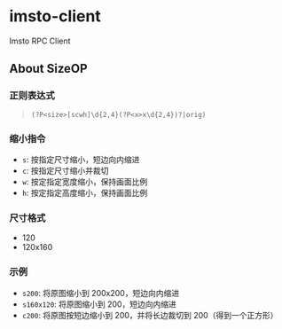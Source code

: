 # imsto-client
Imsto RPC Client


About SizeOP
---

### 正则表达式

> `(?P<size>[scwh]\d{2,4}(?P<x>x\d{2,4})?|orig)`

### 缩小指令
* `s`: 按指定尺寸缩小，短边向内缩进
* `c`: 按指定尺寸缩小并裁切
* `w`: 按定指定宽度缩小，保持画面比例
* `h`: 按定指定高度缩小，保持画面比例

### 尺寸格式

* 120
* 120x160


### 示例

* `s200`: 将原图缩小到 200x200，短边向内缩进
* `s160x120`: 将原图缩小到 200，短边向内缩进
* `c200`: 将原图按短边缩小到 200，并将长边裁切到 200（得到一个正方形）
